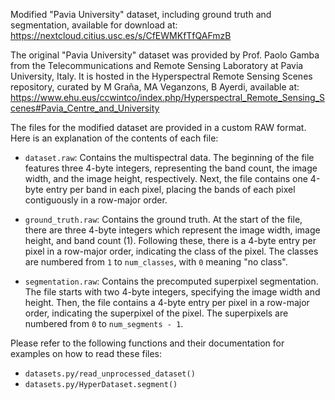 <!--
Copyright 2023 Álvaro Goldar Dieste

Licensed under the Apache License, Version 2.0 (the "License");
you may not use this file except in compliance with the License.
You may obtain a copy of the License at

    http://www.apache.org/licenses/LICENSE-2.0

Unless required by applicable law or agreed to in writing, software
distributed under the License is distributed on an "AS IS" BASIS,
WITHOUT WARRANTIES OR CONDITIONS OF ANY KIND, either express or implied.
See the License for the specific language governing permissions and
limitations under the License.
-->


Modified "Pavia University" dataset, including ground truth and segmentation,
available for download at: https://nextcloud.citius.usc.es/s/CfEWMKfTfQAFmzB

The original "Pavia University" dataset was provided by Prof. Paolo Gamba from
the Telecommunications and Remote Sensing Laboratory at Pavia University,
Italy. It is hosted in the Hyperspectral Remote Sensing Scenes repository,
curated by M Graña, MA Veganzons, B Ayerdi, available at:
https://www.ehu.eus/ccwintco/index.php/Hyperspectral_Remote_Sensing_Scenes#Pavia_Centre_and_University

The files for the modified dataset are provided in a custom RAW format. Here
is an explanation of the contents of each file:

- `dataset.raw`: Contains the multispectral data. The beginning of the file
  features three 4-byte integers, representing the band count, the image
  width, and the image height, respectively. Next, the file contains one
  4-byte entry per band in each pixel, placing the bands of each pixel
  contiguously in a row-major order.

- `ground_truth.raw`: Contains the ground truth. At the start of the file,
  there are three 4-byte integers which represent the image width, image
  height, and band count (1). Following these, there is a 4-byte entry per
  pixel in a row-major order, indicating the class of the pixel. The classes
  are numbered from `1` to `num_classes`, with `0` meaning "no class".

- `segmentation.raw`: Contains the precomputed superpixel segmentation. The
  file starts with two 4-byte integers, specifying the image width and height.
  Then, the file contains a 4-byte entry per pixel in a row-major order,
  indicating the superpixel of the pixel. The superpixels are numbered from
  `0` to `num_segments - 1`.

Please refer to the following functions and their documentation for examples
on how to read these files:

- `datasets.py/read_unprocessed_dataset()`
- `datasets.py/HyperDataset.segment()`
